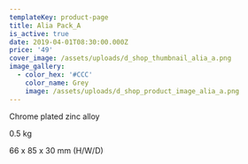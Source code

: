 ```yaml
---
templateKey: product-page
title: Alia Pack_A
is_active: true
date: 2019-04-01T08:30:00.000Z
price: '49'
cover_image: /assets/uploads/d_shop_thumbnail_alia_a.png
image_gallery:
  - color_hex: '#CCC'
    color_name: Grey
    image: /assets/uploads/d_shop_product_image_alia_a.png
---
```

Chrome plated zinc alloy

0.5 kg 

66 x 85 x 30 mm (H/W/D)
